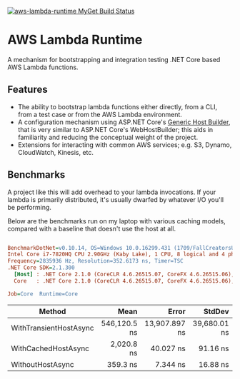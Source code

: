 [![aws-lambda-runtime MyGet Build Status](https://www.myget.org/BuildSource/Badge/aws-lambda-runtime?identifier=0c851967-560e-49a9-9705-ba70883a76d9)](https://www.myget.org/)
# AWS Lambda Runtime

A mechanism for bootstrapping and integration testing .NET Core based AWS Lambda functions.

## Features

* The ability to bootstrap lambda functions either directly, from a CLI, from a test case or from the AWS Lambda environment.
* A configuration mechanism using ASP.NET Core's [Generic Host Builder](https://docs.microsoft.com/en-us/aspnet/core/fundamentals/host/generic-host?view=aspnetcore-2.1),
  that is very similar to ASP.NET Core's WebHostBuilder; this aids in familiarity and reducing the conceptual weight of the project.
* Extensions for interacting with common AWS services; e.g. S3, Dynamo, CloudWatch, Kinesis, etc.

## Benchmarks

A project like this will add overhead to your lambda invocations. If your lambda is primarily distributed, it's usually dwarfed by whatever I/O you'll be performing.

Below are the benchmarks run on my laptop with various caching models, compared with a baseline that doesn't use the host at all.

``` ini

BenchmarkDotNet=v0.10.14, OS=Windows 10.0.16299.431 (1709/FallCreatorsUpdate/Redstone3)
Intel Core i7-7820HQ CPU 2.90GHz (Kaby Lake), 1 CPU, 8 logical and 4 physical cores
Frequency=2835936 Hz, Resolution=352.6173 ns, Timer=TSC
.NET Core SDK=2.1.300
  [Host] : .NET Core 2.1.0 (CoreCLR 4.6.26515.07, CoreFX 4.6.26515.06), 64bit RyuJIT
  Core   : .NET Core 2.1.0 (CoreCLR 4.6.26515.07, CoreFX 4.6.26515.06), 64bit RyuJIT

Job=Core  Runtime=Core  

```
|                 Method |         Mean |         Error |       StdDev |
|----------------------- |-------------:|--------------:|-------------:|
| WithTransientHostAsync | 546,120.5 ns | 13,907.897 ns | 39,680.01 ns |
|    WithCachedHostAsync |   2,020.8 ns |     40.027 ns |     91.16 ns |
|       WithoutHostAsync |     359.3 ns |      7.344 ns |     16.88 ns |
